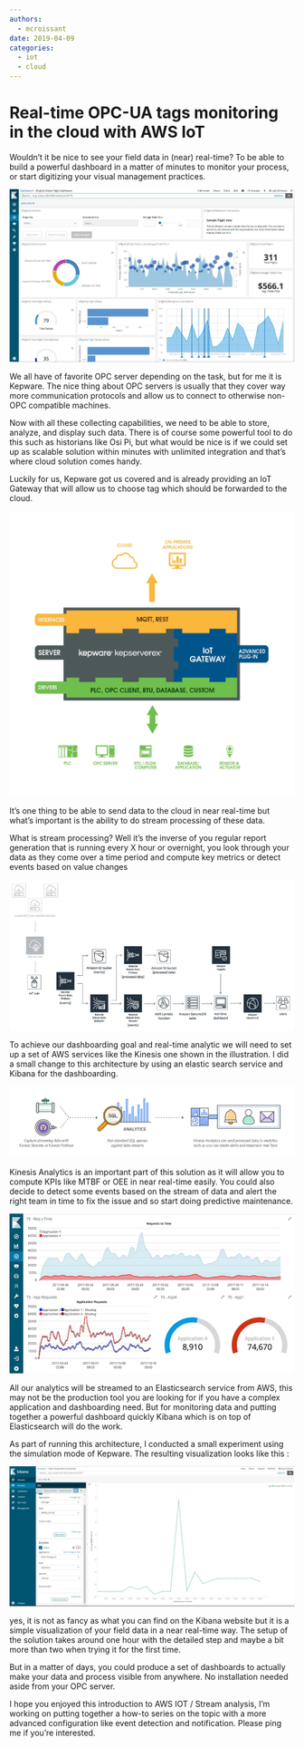 ```yaml
---
authors: 
  - mcroissant
date: 2019-04-09
categories:
  - iot
  - cloud
---
```


# Real-time OPC-UA tags monitoring in the cloud with AWS IoT





Wouldn’t it be nice to see your field data in (near) real-time? To be able to build a powerful dashboard in a matter of minutes to monitor your process, or start digitizing your visual management practices.

![Image title](../images/iot_1.webp)
       


We all have of favorite OPC server depending on the task, but for me it is Kepware. The nice thing about OPC servers is usually that they cover way more communication protocols and allow us to connect to otherwise non-OPC compatible machines.

Now with all these collecting capabilities, we need to be able to store, analyze, and display such data. There is of course some powerful tool to do this such as historians like Osi Pi, but what would be nice is if we could set up as scalable solution within minutes with unlimited integration and that’s where cloud solution comes handy.

Luckily for us, Kepware got us covered and is already providing an IoT Gateway that will allow us to choose tag which should be forwarded to the cloud.


![Image title](../images/iot_2.webp)

It’s one thing to be able to send data to the cloud in near real-time but what’s important is the ability to do stream processing of these data.

What is stream processing? Well it’s the inverse of you regular report generation that is running every X hour or overnight, you look through your data as they come over a time period and compute key metrics or detect events based on value changes


![Image title](../images/iot_3.webp)


To achieve our dashboarding goal and real-time analytic we will need to set up a set of AWS services like the Kinesis one shown in the illustration. I did a small change to this architecture by using an elastic search service and Kibana for the dashboarding.


![Image title](../images/iot_4.webp)


Kinesis Analytics is an important part of this solution as it will allow you to compute KPIs like MTBF or OEE in near real-time easily. You could also decide to detect some events based on the stream of data and alert the right team in time to fix the issue and so start doing predictive maintenance.


![Image title](../images/iot_5.webp)

All our analytics will be streamed to an Elasticsearch service from AWS, this may not be the production tool you are looking for if you have a complex application and dashboarding need. But for monitoring data and putting together a powerful dashboard quickly Kibana which is on top of Elasticsearch will do the work.

As part of running this architecture, I conducted a small experiment using the simulation mode of Kepware. The resulting visualization looks like this :


![Image title](../images/iot_6.webp)

yes, it is not as fancy as what you can find on the Kibana website but it is a simple visualization of your field data in a near real-time way. The setup of the solution takes around one hour with the detailed step and maybe a bit more than two when trying it for the first time.

But in a matter of days, you could produce a set of dashboards to actually make your data and process visible from anywhere. No installation needed aside from your OPC server.

I hope you enjoyed this introduction to AWS IOT / Stream analysis, I’m working on putting together a how-to series on the topic with a more advanced configuration like event detection and notification. Please ping me if you’re interested.
